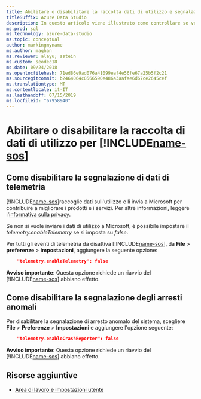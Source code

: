 ```yaml
---
title: Abilitare o disabilitare la raccolta dati di utilizzo e segnalazione degli arresti anomali
titleSuffix: Azure Data Studio
description: In questo articolo viene illustrato come controllare se vengono raccolti e inviati a Microsoft informazioni sull'utilizzo e dati di segnalazione arresto anomalo del sistema.
ms.prod: sql
ms.technology: azure-data-studio
ms.topic: conceptual
author: markingmyname
ms.author: maghan
ms.reviewer: alayu; sstein
ms.custom: seodec18
ms.date: 09/24/2018
ms.openlocfilehash: 71ed86e9ad076a41099eaf4e56fe67a25b5f2c21
ms.sourcegitcommit: b2464064c0566590e486a3aafae6d67ce2645cef
ms.translationtype: MT
ms.contentlocale: it-IT
ms.lasthandoff: 07/15/2019
ms.locfileid: "67958940"
---
```

# <a name="enable-or-disable-usage-data-collection-for-includename-sosincludesname-sos-shortmd"></a>Abilitare o disabilitare la raccolta di dati di utilizzo per [!INCLUDE[name-sos](../includes/name-sos-short.md)]

## <a name="how-to-disable-telemetry-reporting"></a>Come disabilitare la segnalazione di dati di telemetria

[!INCLUDE[name-sos](../includes/name-sos-short.md)]raccoglie dati sull'utilizzo e li invia a Microsoft per contribuire a migliorare i prodotti e i servizi. Per altre informazioni, leggere l'[informativa sulla privacy](https://go.microsoft.com/fwlink/?LinkID=528096&clcid=0x409).

Se non si vuole inviare i dati di utilizzo a Microsoft, è possibile impostare il *telemetry.enableTelemetry* se si imposta su *false*.

Per tutti gli eventi di telemetria da disattiva [!INCLUDE[name-sos](../includes/name-sos-short.md)], da **File** > **preferenze** > **impostazioni**, aggiungere la seguente opzione:

```json
    "telemetry.enableTelemetry": false
```

**Avviso importante**: Questa opzione richiede un riavvio del [!INCLUDE[name-sos](../includes/name-sos-short.md)] abbiano effetto. 

## <a name="how-to-disable-crash-reporting"></a>Come disabilitare la segnalazione degli arresti anomali

Per disabilitare la segnalazione di arresto anomalo del sistema, scegliere **File**  >  **Preferenze**  >  **Impostazioni** e aggiungere l'opzione seguente:

```json
    "telemetry.enableCrashReporter": false
```

**Avviso importante**: Questa opzione richiede un riavvio del [!INCLUDE[name-sos](../includes/name-sos-short.md)] abbiano effetto.

## <a name="additional-resources"></a>Risorse aggiuntive
- [Area di lavoro e impostazioni utente](settings.md)
